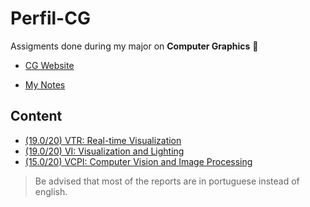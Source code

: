 # Perfil-CG

Assigments done during my major on **Computer Graphics** 👾

* [CG Website](https://uce-cg.di.uminho.pt/)

* [My Notes](https://wide-joke-855.notion.site/Computa-o-Gr-fica-MEI-ddc429380c654a6dbb7897194b0542c1)


## Content

* [(19.0/20) VTR: Real-time Visualization](VTR/)
* [(19.0/20) VI: Visualization and Lighting](VI/)
* [(15.0/20) VCPI: Computer Vision and Image Processing](VCPI/)




> Be advised that most of the reports are in portuguese instead of english.

